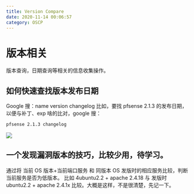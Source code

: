 ```yaml
---
title: Version Compare
date: 2020-11-14 00:06:57
category: OSCP
---
```


# 版本相关
版本查询，日期查询等相关的信息收集操作。


## 如何快速查找版本发布日期
Google 搜：name version changelog
比如，要找 pfsense 2.1.3 的发布日期，以便与补丁、exp 啥的比对，google 搜：
``` bash
pfsense 2.1.3 changelog
```
![](./1.png)


## 一个发现漏洞版本的技巧，比较少用，待学习。
通过将 当前 OS 版本+当前端口服务 和 同版本 OS 发版时的相应服务比较，判断当前服务是否为低版本。
比如 4ubuntu2.2 + apache 2.4.18 与 发版时ubuntu2.2 + apache 2.4.1x 比较。大概是这样，不是很清楚，先记一下。